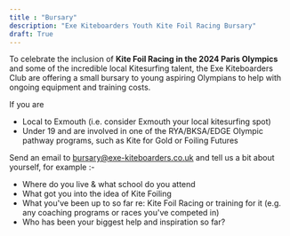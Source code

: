 ```yaml
---
title : "Bursary"
description: "Exe Kiteboarders Youth Kite Foil Racing Bursary"
draft: True
---
```


To celebrate the inclusion of **Kite Foil Racing in the 2024 Paris Olympics** and some of the incredible local Kitesurfing talent, the Exe Kiteboarders Club are offering a small bursary to young aspiring Olympians to help with ongoing equipment and training costs.

If you are 
* Local to Exmouth (i.e. consider Exmouth your local kitesurfing spot)
* Under 19 and are involved in one of the RYA/BKSA/EDGE Olympic pathway programs, such as Kite for Gold or Foiling Futures

Send an email to bursary@exe-kiteboarders.co.uk and tell us a bit about yourself, for example :-
* Where do you live & what school do you attend 
* What got you into the idea of Kite Foiling 
* What you've been up to so far re: Kite Foil Racing or training for it (e.g. any coaching programs or races you've competed in) 
* Who has been your biggest help and inspiration so far?

 
<!-- 
## Where does this money come from? ##

When you join [British Kiteboarding](/membership/) and select Exe Kiteboarders as your local club then part of your membership fee goes to Exe Kiteboarders. The club exists to represent Kite Sports with the various authorities in this area (there are a lot of stakeholders!) and a reserve is kept to fund any legal action should it be necessary. Funds above this reserve have used to :-

* Support various programs and events over the years
* Produce and distribute spot guides and equipment stickers
* Provide training and line knifes to the RNLI Lifeguards
* Donations to NCI and RNLI
* Social get-togethers (pre covid!) -->
